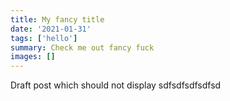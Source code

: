 ```yaml
---
title: My fancy title
date: '2021-01-31'
tags: ['hello']
summary: Check me out fancy fuck
images: []
---
```


Draft post which should not display
sdfsdfsdfsdfsd
